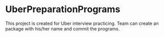 # UberPreparationPrograms
This project is created for Uber interview practicing.
Team can create an package with his/her name and commit the programs.
